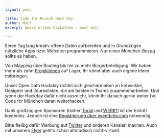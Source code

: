 ```yaml
---
layout: post

title: Code for Munich Hack Day
author: Matt
excerpt: Unser erstes Hackathon - mach mit! 

---
```


Einen Tag lang kreativ offene Daten aufbereiten und in Grundzügen nützliche Apps bzw. Websiten programmieren. Nur einen München-Bezug sollte es haben.

Von Mapping über Routing bis hin zu mehr Bürgerbeteiligung: Wir haben mehr als zehn <a href="/muenchen/hackathon/projekte">Projektideen</a> auf Lager, Ihr könnt aber auch eigene Ideen mitbringen. 

Unser Open Data Hackday richtet sich gleichermaßen an Entwickler, Designer und Journalisten, die am besten in Teams zusammenarbeiten. Und wenn der Hackday dafür nicht ausreicht, könnt Ihr danach gerne weiter bei Code for München daran weiterhacken.

Dank großzügigen Sponsoren (bisher <a href="http://get.torial.com/">Torial</a> und <a href="http://www.werk1muenchen.de">WERK1</a>) ist der Eintritt kostenlos. Jedoch ist 
eine <a href="https://www.eventbrite.de/e/munich-open-data-hackday-tickets-14024689223">Registrierung über eventbrite.com</a> notwendig.

Bitte fleißig dafür Werbung auf <a href="https://twitter.com/codeformunich/status/527719561324285952">Twitter</a> und anderen Kanalen machen. Auch mit unserem <a href="/assets/blog/muenchen/hackathonflyer.pdf">Flyer</a> geht's schön altmodisch nicht-virtuell.

